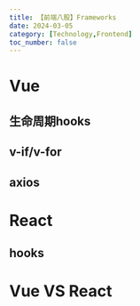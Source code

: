 ```yaml
---
title: 【前端八股】Frameworks
date: 2024-03-05
category: [Technology,Frontend]
toc_number: false
---
```


# Vue

## 生命周期hooks

## v-if/v-for

## axios

# React

## hooks


# Vue VS React
